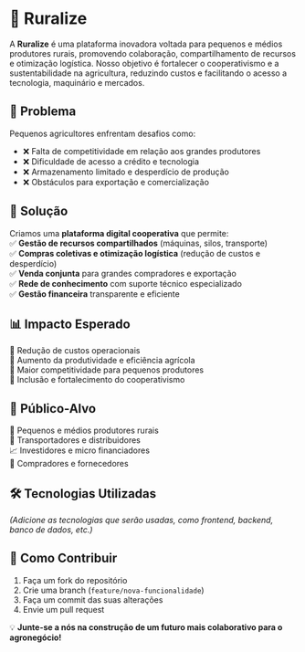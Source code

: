 # 🌱 Ruralize

A **Ruralize** é uma plataforma inovadora voltada para pequenos e médios produtores rurais, promovendo colaboração, compartilhamento de recursos e otimização logística. Nosso objetivo é fortalecer o cooperativismo e a sustentabilidade na agricultura, reduzindo custos e facilitando o acesso a tecnologia, maquinário e mercados.  

## 🚜 Problema  
Pequenos agricultores enfrentam desafios como:  
- ❌ Falta de competitividade em relação aos grandes produtores  
- ❌ Dificuldade de acesso a crédito e tecnologia  
- ❌ Armazenamento limitado e desperdício de produção  
- ❌ Obstáculos para exportação e comercialização  

## 🎯 Solução  
Criamos uma **plataforma digital cooperativa** que permite:  
✅ **Gestão de recursos compartilhados** (máquinas, silos, transporte)  
✅ **Compras coletivas e otimização logística** (redução de custos e desperdício)  
✅ **Venda conjunta** para grandes compradores e exportação  
✅ **Rede de conhecimento** com suporte técnico especializado  
✅ **Gestão financeira** transparente e eficiente  

## 📊 Impacto Esperado  
🔹 Redução de custos operacionais  
🔹 Aumento da produtividade e eficiência agrícola  
🔹 Maior competitividade para pequenos produtores  
🔹 Inclusão e fortalecimento do cooperativismo  

## 👥 Público-Alvo  
🌾 Pequenos e médios produtores rurais  
🚚 Transportadores e distribuidores  
📈 Investidores e micro financiadores  
🛒 Compradores e fornecedores  

## 🛠️ Tecnologias Utilizadas  
*(Adicione as tecnologias que serão usadas, como frontend, backend, banco de dados, etc.)*  

## 🚀 Como Contribuir  
1. Faça um fork do repositório  
2. Crie uma branch (`feature/nova-funcionalidade`)  
3. Faça um commit das suas alterações  
4. Envie um pull request  

💡 **Junte-se a nós na construção de um futuro mais colaborativo para o agronegócio!**

